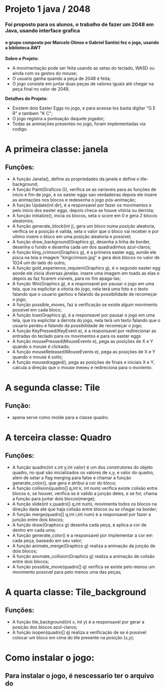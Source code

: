 # Projeto 1 java / 2048

### Foi proposto para os alunos, o trabalho de fazer um 2048 em Java, usando interface grafica

#### o grupo composto por Marcelo Olmos e Gabriel Santini fez o jogo, usando a biblioteca AWT

**Sobre o Projeto:**
- A movimentação pode ser feita usando as setas do teclado, WASD ou ainda com os gestos do mouse; 
- O usuario ganha quando a peça de 2048 é feita;
- O jogo consiste em juntar duas peças de valores iguais até chegar na peça final no valor de 2048.


**Detalhes do Projeto:**
- Existem dois Easter Eggs no jogo, e para acessa-los basta digitar "G E R" e tambem "K C"; 
- O jogo registra a pontuação daquele jogador;
- Todas as animações presentes no jogo, foram implementadas via codigo.


# A primeira classe: janela
## Funções:
<ul>
  <li>A função Janela(), define as propriedades da janela e define o tile-background;</li>
  <li>A função Paint(Graficos G), verifica se as variaveis para as funções de inicio e fim de jogo,
  e os easter eggs sao verdadeiras depois ele insere as animações nos blocos e redesenha o jogo pós-animação;</li>
  <li>A função Update(int dir), é a responsavel por fazer os movimentos e pelo inicio dos easter eggs,
   depois checa se houve vitória ou derrota;</li>
  <li>A função initialize(), inicia os blocos, seta o score em 0 e gera 2 blocos aleatorios;</li>
  <li>A função generate_block(int j), gera um bloco numa posição aleatoria, verifica se a posição é valida, 
  seta o valor que o bloco vai receber e por ultimo insere o bloco em uma posição aleatoria e possivel;</li>
  <li>A função draw_background(Graphics g), desenha a linha de border, desenha o fundo e desenha cada um dos quadradinhos azul-claros;</li>
  <li>A função king_crimson(Graphics g), é a primeira easter egg, aonde ele pisca na tela a imagem "kingcrimson.jpg" e gera dois blocos no valor de 1024 um do lado do outro;</li>
  <li>A função gold_experience_requiem(Graphics g), é o segundo easter egg aonde ele inicia diversas janelas. insere uma imagem em toads as elas e depois as faz ficarem visiveis, para no fim apaga-las;
  </li>
  <li>A função Win(Graphics g), é a responsavel por pausar o jogo em uma tela, que ira explicitar a vitoria do jogo, nela terá uma foto e o texto falando que o usuario ganhou e falando da possibilidade de recomeçar o jogo; 
  </li>
  <li>A função possible_moves, faz a verificação se existe algum movimento possivel em cada bloco;</li>
  <li>A função lose(Graphics g), é a responsavel por pausar o jogo em uma tela, que ira explicitar a derrota do jogo, nela terá um texto falando que o usuario perdeu e falando da possibilidade de recomeçar o jogo; </li>
  <li>A função KeyPressed(KeyEvent e), é a responsavel por redirecionar as entradas do teclado para os movimentos e para os easter eggs</li>
  <li>A função mousePressed(MouseEvents e), pega as posições de X e Y quando o mouse é clickado;</li>
  <li>A função mouseReleased(MouseEvents e), pega as posições de X e Y quando o mouse é solto;</li>
  <li>A função mousedragged(), pega as posições de finais e iniciais X e Y, calcula a direção que o mouse mexeu e redireciona para o moviento.</li> 
</ul>

# A segunda classe: Tile
## Função:
<ul><li>apena serve como molde para a classe quadro.</li></ul>

# A terceira classe: Quadro
## Funções:
<ul>
  <li>A função quadro(int x.int y,int valor) é um dos construtores do objeto quadro, no qual são inicializados os valores de x,y, e valor do quadro, além de setar a flag merging para false e chamar a função generate_color(), que gera e atribui a cor do bloco;</li>
  <li>A função collision(quadro[] q,int k, int num) verifica existe colisão entre blocos e, se houver, verifica se é valido a junção deles, e se for, chama a função para juntar dois blocos(merge);</li>
  <li>A função slide(int x,quadro[] q,int num), movimenta todos os blocos na direção dada até que haja colisão entre blocos ou se chegar na border;</li>
  <li>A função merge(quadro[] q,int i,int num) é a responsavel por fazer a junção entre dois blocos;</li>
  <li>A função draw(Graphocs g) desenha cada peça, e aplica a cor de dentro em cada uma;</li>
  <li>A função generate_color() é a responsavel por implementar a cor em cada peça, baseado em seu valor;</li>
  <li>A função animate_merge(Graphics g) realiza a animação da junção de dois blocos;</li>
  <li>A função anomate_collision(Graphics g) realiza a animação de colisão entre dois blocos;</li>
  <li>A função possible_move(quadro[] q) verifica se existe pelo menos um movimento possivel para pelo menos uma das peças; </li>  
</ul>


# A quarta classe: Tile_background
## Funções:
<ul>
  <li>A função tile_background(int x, int y) é a responsavel por gerar a posição dos blocos azul-claros;</li>
  <li>A função isopen(quadro[] q) realiza a verificação de se é possivel colocar um bloco em cima do tile presente na posição (x,y); </li>
</ul>

# Como instalar o jogo:
## Para instalar o jogo, é nescessario ter o arquivo do 
